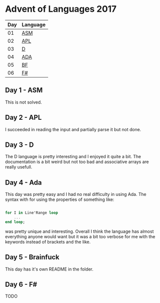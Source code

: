 # Advent of Languages 2017

| Day | Language |
| -   | - |
| 01 | [ASM](/2017-rainbow/01-asm/01.asm) |
| 02 | [APL](/2017-rainbow/02-apl/02.apl) |
| 03 | [D](/2017-rainbow/03-d/03.d) |
| 04 | [ADA](/2017-rainbow/04-ada/04.adb) |
| 05 | [BF](/2017-rainbow/05-bf/05.bf) |
| 06 | [F#](/2017-rainbow/06-fsx/06.fsx)|

## Day 1 - ASM

This is not solved.

## Day 2 - APL

I succeeded in reading the input and partially parse it but not done.

## Day 3 - D

The D language is pretty interesting and I enjoyed it quite a bit. The documentation is a bit weird but not too bad and associative arrays are really usefull.

## Day 4 - Ada

This day was pretty easy and I had no real difficulty in using Ada. The syntax with for using the properties of something like:

```ada

for I in Line'Range loop
    ...
end loop;

```

was pretty unique and interesting. Overall I think the language has almost everything anyone would want but it was a bit too verbose for me with the keywords instead of brackets and the like.

## Day 5 - Brainfuck

This day has it's own README in the folder.

## Day 6 - F#

TODO

